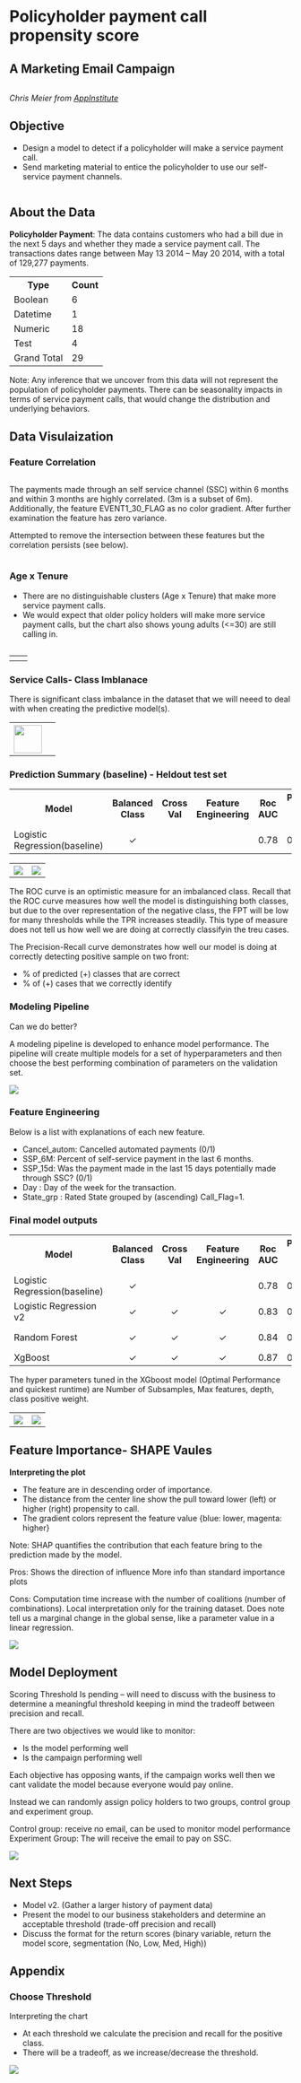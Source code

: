 # Policyholder payment call propensity score
## A Marketing Email Campaign

<p>
    <img src=https://storage.googleapis.com/sales.appinst.io/2016/07/8-Strategies-You-Can-Learn-From-These-Great-Email-Campaigns-2.png alt>
</p>
<p>
    <em>Chris Meier from <a href=https://appinstitute.com/great-email-campaigns>AppInstitute</a> </em>
</p>

## Objective

- Design a model to detect if a policyholder will make a service payment call.
- Send marketing material to entice the policyholder to use our self-service payment channels.

<p>
    <img src=images/Objective_steps.PNG alt>
</p>

## About the Data

<b>Policyholder Payment</b>: The data contains customers who had a bill due in the next 5 days and whether they made a service payment call. The transactions dates range between May 13 2014 – May 20 2014, with a total of 129,277 payments.
<table>
  <tr>
    <th>Type</th>
    <th>Count</th>
  </tr>
  <tr>
    <td>Boolean</td>
    <td>6</td>
  </tr>
  <tr>
    <td>Datetime</td>
    <td>1</td>
  </tr>
  <tr>
    <td>Numeric</td>
    <td>18</td>
  </tr>
  <tr>
    <td>Test</td>
    <td>4</td>
  </tr>
   <tr>
    <td>Grand Total</td>
    <td>29</td>
  </tr>
</table>

Note: Any inference that we uncover from this data will not represent the population of policyholder payments. There can be seasonality impacts in terms of service payment calls, that would change the distribution and underlying behaviors.

## Data Visulaization

### Feature Correlation
<p>
    <img src=images/corr_heatmap.png alt>
</p>

The payments made through an self service channel (SSC) within 6 months and within 3 months are highly correlated. (3m is a subset of 6m). Additionally, the feature EVENT1_30_FLAG as no color gradient. After further examination the feature has zero variance.

Attempted to remove the intersection between these features but the correlation persists (see below).
<p>
    <img src=images/corr_heatmap2.png alt>
</p>

### Age x Tenure
- There are no distinguishable clusters (Age x Tenure) that make more service payment calls.
- We would expect that older policy holders will make more service payment calls, but the chart also shows young adults (<=30) are still calling in. 

<p>
    <img src=images/ageXtenure.png alt>
</p>

<table>
  <tr>
    <th><img src=images/policy_age.png alt></th>
    <th><img src=images/CancelationXage.png alt></th>
  </tr>
</table>

### Service Calls- Class Imblanace

There is significant class imbalance in the dataset that we will neeed to deal with when creating the predictive model(s).

<table>
  <tr>
    <th><img src=images/service_call_plt.png style="width:50px;"></th>
    <th><img src=images/days_of_week.png alt></th>
  </tr>
</table>

### Prediction Summary (baseline) - Heldout test set
<table>
  <tr>
    <th>Model</th>
    <th>Balanced Class</th>
    <th>Cross Val</th>
    <th>Feature Engineering</th>
    <th>Roc AUC</th>
    <th>Precision-Recall AUC</th>
    <th>Runtime</th>
  </tr>
  <tr>
    <td>Logistic Regression(baseline)</td>
    <td align='center'>&#10003</td>
    <td></td>
    <td></td>
    <td>0.78</td>
    <td>0.12</td>
    <td>Neglibile</td>
  </tr>
</table>

<table>
  <tr>
    <th><img src=images/Baseline_Logistic_ROC.png></th>
    <th><img src=images/Baseline_Logistic_PR.png></th>
  </tr>
</table>

The ROC curve is an optimistic measure for an imbalanced class. Recall that the ROC curve measures how well the model is distinguishing both classes, but due to the over representation of the negative class, the FPT will be low for many thresholds while the TPR increases steadily. This type of measure does not tell us how well we are doing at correctly classifyin the treu cases.

The Precision-Recall curve demonstrates how well our model is doing at correctly detecting positive sample on two front:

- % of predicted (+) classes that are correct
- % of (+) cases that we correctly identify

### Modeling Pipeline

Can we do better?

A modeling pipeline is developed to enhance model performance. The pipeline will create multiple models for a set of hyperparameters and then choose the best performing combination of parameters on the validation set.

![](https://github.com/StevenLoaiza/Marketing/blob/main/images/Model%20Pipelne.png?raw=true)

### Feature Engineering
Below is a list with explanations of each new feature.

- Cancel_autom: Cancelled automated payments (0/1)
- SSP_6M: Percent of self-service payment in the last 6 months.
- SSP_15d: Was the payment made in the last 15 days potentially made through SSC? (0/1)
- Day : Day of the week for the transaction.
- State_grp : Rated State grouped by (ascending) Call_Flag=1.

### Final model outputs
<table>
  <tr>
    <th>Model</th>
    <th>Balanced Class</th>
    <th>Cross Val</th>
    <th>Feature Engineering</th>
    <th>Roc AUC</th>
    <th>Precision-Recall AUC</th>
    <th>Runtime</th>
  </tr>
  <tr>
    <td>Logistic Regression(baseline)</td>
    <td align='center'>&#10003</td>
    <td></td>
    <td></td>
    <td>0.78</td>
    <td>0.12</td>
    <td>Neglibile</td>
  </tr>
    <tr>
    <td>Logistic Regression v2</td>
    <td align='center'>&#10003</td>
    <td align='center'>&#10003</td>
    <td align='center'>&#10003</td>
    <td>0.83</td>
    <td>0.23</td>
    <td>18.3 min</td>
  </tr>
    <tr>
    <td>Random Forest</td>
    <td align='center'>&#10003</td>
    <td align='center'>&#10003</td>
    <td align='center'>&#10003</td>
    <td>0.84</td>
    <td>0.24</td>
    <td>46.5 min</td>
  </tr>
    <tr>
    <td>XgBoost</td>
    <td align='center'>&#10003</td>
    <td align='center'>&#10003</td>
    <td align='center'>&#10003</td>
    <td>0.87</td>
    <td>0.27</td>
    <td>4.9 min</td>
  </tr>
</table>

The hyper parameters tuned in the XGboost model (Optimal Performance and quickest runtime) are Number of Subsamples, Max features, depth, class positive weight.

<table>
  <tr>
    <th><img src=images/XGboost_ROC.png></th>
    <th><img src=images/XGboost_PR.png></th>
  </tr>
</table>

## Feature Importance- SHAPE Vaules

**Interpreting the plot**
- The feature are in descending order of importance.
- The distance from the center line show the pull toward lower (left) or higher (right) propensity to call.
- The gradient colors represent the feature value {blue: lower, magenta: higher}

Note: SHAP quantifies the contribution that each feature bring to the prediction made by the model.

Pros:
Shows the direction of influence
More info than standard importance plots

Cons:
Computation time increase with the number of coalitions (number of combinations).
Local interpretation only for the training dataset.
Does note tell us a marginal change in the global sense, like a parameter value in a linear regression.

![](https://github.com/StevenLoaiza/Marketing/blob/main/images/SHAP_values.png?raw=true)

## Model Deployment

Scoring Threshold Is pending – will need to discuss with the business to determine a meaningful threshold keeping in mind the tradeoff between precision and recall. 

There are two objectives we would like to monitor:
- Is the model performing well
- Is the campaign performing well

Each objective has opposing wants, if the campaign works well then we cant validate the model because everyone would pay online.

Instead we can randomly assign policy holders to two groups, control group and experiment group.

Control group: receive no email, can be used to monitor model performance
Experiment Group: The will receive the email to pay on SSC.

![](https://github.com/StevenLoaiza/Marketing/blob/main/images/model_deploy.PNG?raw=true)

## Next Steps
- Model v2. (Gather a larger history of payment data)
- Present the model to our business stakeholders and determine an acceptable threshold (trade-off  precision and recall)
- Discuss the format for the return scores (binary variable, return the model score, segmentation (No, Low, Med, High))

## Appendix

### Choose Threshold
Interpreting the chart
- At each threshold we calculate the precision and recall for the positive class.
- There will be a tradeoff, as we increase/decrease the threshold.

![](https://github.com/StevenLoaiza/Marketing/blob/main/images/threshold_chrt.PNG?raw=true)
